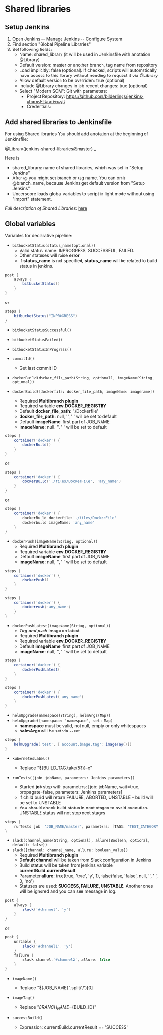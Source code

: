 # Shared libraries
## Setup Jenkins
1. Open Jenkins -- Manage Jenkins -- Configure System
2. Find section "Global Pipeline Libraries"
3. Set following fields:
	* Name: shared_library (it will be used in Jenkinsfile with anotation @Library)
	* Default version: master or another branch, tag name from repository
	* Load implicitly: false (optional). If checked, scripts will automatically have access to this library without needing to request it via @Library
	* Allow default version to be overriden: true (optional)
	* Include @Library changes in job recent changes: true (optional)
	* Select "Modern SCM": Git with parameters:
		* Project Repository: https://github.com/bilderlings/jenkins-shared-libraries.git
		* Credentials: <empty>

## Add shared libraries to Jenkinsfile
For using Shared libraries You should add anotation at the beginning of Jenkinsfile: 

@Library(jenkins-shared-libraries@master) _

Here is:

* shared_library: name of shared libraries, which was set in "Setup Jenkins"
* After @ you might set branch or tag name. You can omit @branch_name, because Jenkins get default version from "Setup Jenkins"
* Underscore loads global variables to script in light mode without using "import" statement.

*Full description of Shared Libraries:* [here](https://jenkins.io/doc/book/pipeline/shared-libraries/)  

## Global variables


Variables for declarative pipeline:
    
* `bitbucketStatus(status_name(optional))`
    * Valid status_name: INPROGRESS, SUCCESSFUL, FAILED. 
    * Other statuses will raise **error**
    * If **status_name** is not specified, **status_name** will be related to build status in jenkins.  
```groovy
post {
    always {
        bitbucketStatus()
    }
}
```
or
```groovy
steps {
    bitbucketStatus("INPROGRESS")
}
```
* `bitbucketStatusSuccessful()`
* `bitbucketStatusFailed()`
* `bitbucketStatusInProgress()`
* `commitId()`
    * Get last commit ID  

* `dockerBuild(docker_file_path(String, optional), imageName(String, optional))`
* `dockerBuild([dockerfile: docker_file_path, imageName: imagename])`
    * Required **Multibranch plugin**
    * Required variable **env.DOCKER_REGISTRY**
    * Default **docker_file_path**: './Dockerfile'
    * **docker_file_path**: null, '', ' ' will be set to default
    * Default **imageName**: first part of JOB_NAME
    * **imageName**: null, '', ' ' will be set to default
```groovy
steps {
    container('docker') {
        dockerBuild()
    }
}
```
or
```groovy
steps {
    container('docker') {
        dockerBuild('./files/DockerFile', 'any_name')
    }
}
```
or
```groovy
steps {
    container('docker') {
        dockerBuild dockerfile:'./files/DockerFile'
        dockerbuild imageName: 'any_name'
    }
}
```
* `dockerPush(imageName(String, optional))`
    * Required **Multibranch plugin**
    * Required variable **env.DOCKER_REGISTRY**
    * Default **imageName**: first part of JOB_NAME
    * **imageName**: null, '', ' ' will be set to default
```groovy
steps {
    container('docker') {
        dockerPush()
    }
}
```  
```groovy
steps {
    container('docker') {
        dockerPush('any_name')
    }
}
```   
* `dockerPushLatest(imageName(String, optional))`
    * *Tag and push* image on latest
    * Required **Multibranch plugin**
    * Required variable **env.DOCKER_REGISTRY**
    * Default **imageName**: first part of JOB_NAME
    * **imageName**: null, '', ' ' will be set to default
```groovy
steps {
    container('docker') {
        dockerPushLatest()
    }
}
```  
```groovy
steps {
    container('docker') {
        dockerPushLatest('any_name')
    }
}
```    
* `helmUpgrade(namespace(String), helmArgs(Map))`
* `helmUpgrade([namespace: 'namespace', set: Map)`
    * **namespace** must be valid, not null, empty or only whitespaces
    * **helmArgs** will be set via --set
```groovy
steps {
    helmUpgrade('test', ['account.image.tag': imageTag()])
}
```   
* `kubernetesLabel()`
    * Replace "${BUILD_TAG.take(53)}-x"

* `runTests([job: jobName, parameters: Jenkins parameters])`
    * Started **job** step with parameters: [job: jobName, wait=true, propagate=false, parameters: Jenkins parameters]
    * If child build will return FAILURE, ABORTED, UNSTABLE - build will be set to UNSTABLE
    * You should check build status in next stages to avoid execution. UNSTABLE status will not stop next stages
```groovy
steps {    
    runTests job: 'JOB_NAME/master', parameters: [TAGS: 'TEST_CATEGORY']    
}
```

* `slack(channel_name(String, optional), allure(Boolean, optional, default: false))`    
* `slack([channel: channel_name, allure: boolean_value])`    
	* Required **Multibranch plugin**
	* **Default channel** will be taken from Slack configuration in Jenkins
	* Build status will be taken from jenkins variable **currentBuild.currentResult**
	* Parameter **allure**: true(true, 'true', 'y', 1), false(false, 'false', null, '', ' ', 0, 'no')
	* Statuses are used: **SUCCESS, FAILURE, UNSTABLE**. Another ones will be ignored and you can see message in log.
```groovy
post {
    always {
        slack('#channel', 'y')
    }
}
```
or
```groovy
post {
    unstable {
        slack('#channel1', 'y')
    }
    failure {
        slack channel:'#channel2', allure: false
    }
}
```

* `imageName()`
    * Replace "${JOB_NAME}".split('/')[0]  
    
* `imageTag()`
    * Replace "${BRANCH_NAME}-${BUILD_ID}"  
    
* `successBuild()`
    * Expression: currentBuild.currentResult == 'SUCCESS'